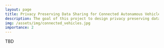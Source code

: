 ```yaml
---
layout: page
title: Privacy Preserving Data Sharing for Connected Autonamous Vehicles
description: The goal of this project to design privacy preserving data sharing strategies for connected autonamous vehicles (CAV). 
img: /assets/img/connected_vehicles.jpg
importance: 2
---
```


TBD
